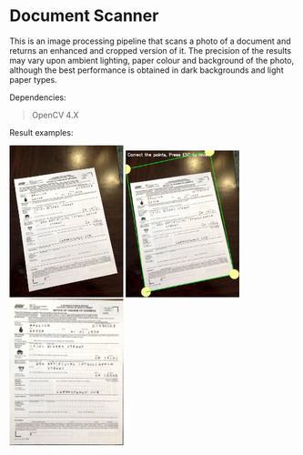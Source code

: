 # Document Scanner

This is an image processing pipeline that scans a photo of a document and returns an enhanced and cropped version of it.
The precision of the results may vary upon ambient lighting, paper colour and background of the photo, although the best performance is obtained  in dark backgrounds and light paper types.

Dependencies:

> OpenCV 4.X


Result examples:


<img src="https://github.com/felipevw/Document-scanner/blob/master/document_scanner/document_scanner/images/scanned-form.jpg" width="200">
<img src="https://github.com/felipevw/Document-scanner/blob/master/document_scanner/document_scanner/images/img_adjust.JPG" width="200">
<img src="https://github.com/felipevw/Document-scanner/blob/master/document_scanner/document_scanner/scanned_img.jpg" width="200">

